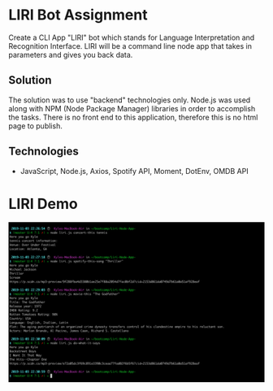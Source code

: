 # LIRI Bot Assignment

Create a CLI App "LIRI" bot which stands for Language Interpretation and Recognition Interface. LIRI will be a command line node app that takes in parameters and gives you back data.

## Solution
The solution was to use "backend" technologies only. Node.js was used along with NPM (Node Package Manager) libraries in order to accomplish the tasks. There is no front end to this application, therefore this is no html page to publish.

## Technologies
- JavaScript, Node.js, Axios, Spotify API, Moment, DotEnv, OMDB API

# LIRI Demo 

![Liri Screenshot](https://github.com/kyle67/Liri-Node-App-/blob/master/screenschot/Screen%20Shot%202019-11-03%20at%2010.32.43%20PM.png)


